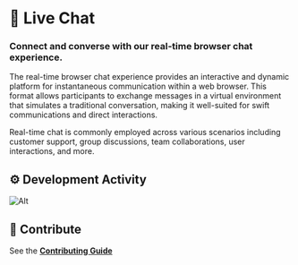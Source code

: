 # 💬 Live Chat

### Connect and converse with our real-time browser chat experience.

The real-time browser chat experience provides an interactive and dynamic platform for instantaneous communication within a web browser. This format allows participants to exchange messages in a virtual environment that simulates a traditional conversation, making it well-suited for swift communications and direct interactions.

Real-time chat is commonly employed across various scenarios including customer support, group discussions, team collaborations, user interactions, and more.

## ⚙ Development Activity

![Alt](https://repobeats.axiom.co/api/embed/9752f3ba07d80faa4c14ec0f1e0a7fb395c81942.svg "Repobeats analytics image")

## 🧱 Contribute

See the [**Contributing Guide**](./CONTRIBUTING.md)
